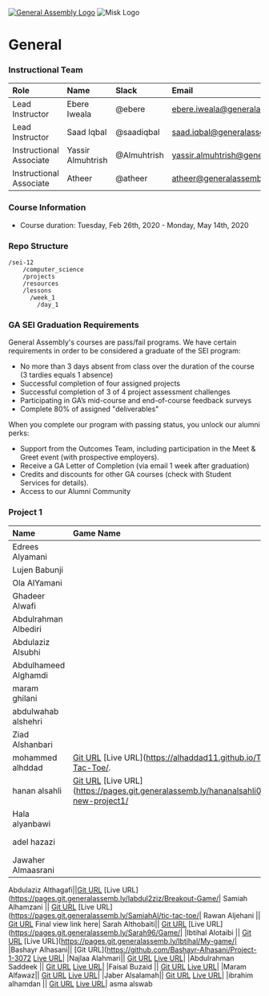 [![General Assembly Logo](https://camo.githubusercontent.com/1a91b05b8f4d44b5bbfb83abac2b0996d8e26c92/687474703a2f2f692e696d6775722e636f6d2f6b6538555354712e706e67)](https://generalassemb.ly/education/web-development-immersive)
![Misk Logo](https://i.ibb.co/KmXhJbm/Webp-net-resizeimage-1.png)

# General


### Instructional Team

|Role        | Name            | Slack       | Email |
|:--         | :--             | :--         | :-- |
|Lead Instructor  | Ebere Iweala      | @ebere  | ebere.iweala@generalassemb.ly |
|Lead Instructor | Saad Iqbal | @saadiqbal | saad.iqbal@generalassemb.ly 
|Instructional Associate | Yassir Almuhtrish | @Almuhtrish | yassir.almuhtrish@generalassemb.ly |
|Instructional Associate | Atheer |  @atheer  | atheer@generalassemb.ly |

### Course Information

- Course duration: Tuesday, Feb 26th, 2020 - Monday, May 14th, 2020 

### Repo Structure

```
/sei-12
    /computer_science
    /projects
    /resources
    /lessons
      /week_1
        /day_1
```

### GA SEI Graduation Requirements

General Assembly's courses are pass/fail programs. We have certain requirements in order to be considered a graduate of the SEI program:

- No more than 3 days absent from class over the duration of the course (3 tardies equals 1 absence)
- Successful completion of four assigned projects
- Successful completion of 3 of 4 project assessment challenges
- Participating in GA’s mid-course and end-of-course feedback surveys
- Complete 80% of assigned "deliverables"

When you complete our program with passing status, you unlock our alumni perks:

- Support from the Outcomes Team, including participation in the Meet & Greet event (with prospective employers).
- Receive a GA Letter of Completion (via email 1 week after graduation)
- Credits and discounts for other GA courses (check with Student Services for details).
- Access to our Alumni Community


### Project 1
|Name       | Game Name            | URL    |
|:--         | :--             | :--         |
| Edrees Alyamani |	| [Git URL](https://git.generalassemb.ly/alyamaniedrees/Project_Prompt_1) [Live URL](https://pages.git.generalassemb.ly/alyamaniedrees/Project_Prompt_1/)|
|Lujen	Babunji ||	[Git URL](https://git.generalassemb.ly/lujenbabunji/Rock-Paper-Scissors) [Live URL](https://pages.git.generalassemb.ly/lujenbabunji/Rock-Paper-Scissors/)|
|Ola AlYamani||	[Git URL](https://git.generalassemb.ly/OLA13/Sudoku---Ola)	[LIVE URL](https://pages.git.generalassemb.ly/OLA13/Sudoku---Ola/) | 
| Ghadeer	Alwafi ||	[Git URL](https://git.generalassemb.ly/ghadeeralwafi/Sea-Battle-Game)	[Live URL](https://pages.git.generalassemb.ly/ghadeeralwafi/Sea-Battle-Game/ |
| Abdulrahman	Albediri||	[Git URL](https://git.generalassemb.ly/Dhom98/Get-8)	[Live URL](https://pages.git.generalassemb.ly/ghadeeralwafi/Sea-Battle-Game/ |
| Abdulaziz 	Alsubhi	|| [Git URL](https://git.generalassemb.ly/Abdulaziz-Alsubhi-GA/Memory_Game)	[Live URL](https://pages.git.generalassemb.ly/Abdulaziz-Alsubhi-GA/Memory_Game/ |
| Abdulhameed	Alghamdi||	[Git URL](https://github.com/i7medo/TicTacToe)	[Live URL](https://i7medo.github.io/TicTacToe/|
|maram	ghilani	|| [Git URL](https://git.generalassemb.ly/maram1139/match_animal_game)	[Live URL](https://pages.git.generalassemb.ly/maram1139/match_animal_game/|
|abdulwahab	alshehri|| [Git URL](https://git.generalassemb.ly/abdul2020/TRY_TO_TYPE-Game)	[Live URL](https://pages.git.generalassemb.ly/abdul2020/TRY_TO_TYPE-Game/|
|Ziad	Alshanbari|	| [Git URL](https://pages.git.generalassemb.ly/Zyzto/Corona_Invader/)	[Live URL](https://git.generalassemb.ly/Zyzto/Corona_Invader|
|mohammed 	alhddad	| [Git URL](https://github.com/alhaddad11/Tic-Tac-Toe.git)	[Live URL](https://alhaddad11.github.io/Tic-Tac-Toe/.|
|hanan	alsahli	| [Git URL](https://pages.git.generalassemb.ly/hananalsahli02/my-new-project1/)	[Live URL](https://pages.git.generalassemb.ly/hananalsahli02/my-new-project1/|
|Hala 	alyanbawi|	| [Git URL](https://git.generalassemb.ly/Hala959/Project_Prompt_1)	[Live URL](https://pages.git.generalassemb.ly/Hala959/Project_Prompt_1/|
|adel	hazazi|	| [Git URL](https://git.generalassemb.ly/adelHazazi/first-project-adel)	[Live URL](https://pages.git.generalassemb.ly/adelHazazi/first-project-adel/ |
|Jawaher	Almaasrani ||	[Git URL](https://git.generalassemb.ly/Jawaher-adil/pro1_jawaher.git	

Abdulaziz	Althagafi||[Git URL](https://git.generalassemb.ly/labdul2ziz/Breakout-Game) [Live URL](https://pages.git.generalassemb.ly/labdul2ziz/Breakout-Game/|
Samiah	Alhamzani	|| [Git URL](https://git.generalassemb.ly/SamiahAl/tic-tac-toe)	[Live URL](https://pages.git.generalassemb.ly/SamiahAl/tic-tac-toe/|
Rawan	Aljehani	|| [Git URL](https://git.generalassemb.ly/xrounx/My-Game)	Final view link here|
Sarah	Althobaiti||	[Git URL](https://git.generalassemb.ly/Sarah96/Game)	[Live URL](https://pages.git.generalassemb.ly/Sarah96/Game/|
|Ibtihal	Alotaibi ||	[Git URL](https://git.generalassemb.ly/Ibtihal/My-game)	[Live URL](https://pages.git.generalassemb.ly/Ibtihal/My-game/|
|Bashayr 	Alhasani||	[Git URL](https://github.com/Bashayr-Alhasani/Project-1-3072	[Live URL](https://bashayr-alhasani.github.io/Project-1-3072/)|
|Najlaa	Alahmari||	[Git URL](https://git.generalassemb.ly/n2jlaa/crossword-game)	[Live URL](file:///C:/Users/o-m-y/sei/projects/Sudoku---Ola/index.html)|
|Abdulrahman	Saddeek	|| [Git URL](https://git.generalassemb.ly/Abdulrahman-S/Project_Prompt_1)	[Live URL](https://pages.git.generalassemb.ly/Abdulrahman-S/Project_Prompt_1/)|
|Faisal 	Buzaid ||	[Git URL](https://github.com/faisalbuzaid/presentation)	[Live URL](https://github.com/faisalbuzaid/presentation)|
|Maram	Alfawaz||	[Git URL](https://git.generalassemb.ly/Maram-Alfawaz/Kill-coronavirus-MaramAlfawaz)	[Live URL](https://pages.git.generalassemb.ly/Maram-Alfawaz/Kill-coronavirus-MaramAlfawaz/)|
|Jaber	Alsalamah||	[Git URL](https://git.generalassemb.ly/JaAlSaDev/Dream-Field)	[Live URL](https://pages.git.generalassemb.ly/JaAlSaDev/Dream-Field/)|
|ibrahim	alhamdan || [Git URL](https://git.generalassemb.ly/ibrahimvis/Project_Prompt_1)	[Live URL](https://ibrahimvis.github.io/GAProject-MGS-Game/)|
asma	alswab		


